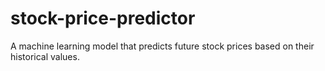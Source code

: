 # stock-price-predictor
A machine learning model that predicts future stock prices based on their historical values.
